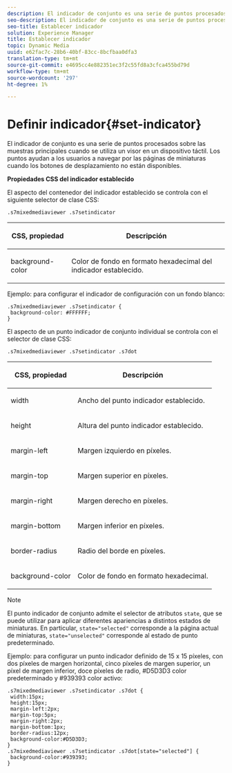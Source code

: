 ```yaml
---
description: El indicador de conjunto es una serie de puntos procesados sobre las muestras principales cuando se utiliza un visor en un dispositivo táctil. Los puntos ayudan a los usuarios a navegar por las páginas de miniaturas cuando los botones de desplazamiento no están disponibles.
seo-description: El indicador de conjunto es una serie de puntos procesados sobre las muestras principales cuando se utiliza un visor en un dispositivo táctil. Los puntos ayudan a los usuarios a navegar por las páginas de miniaturas cuando los botones de desplazamiento no están disponibles.
seo-title: Establecer indicador
solution: Experience Manager
title: Establecer indicador
topic: Dynamic Media
uuid: e62fac7c-28b6-40bf-83cc-8bcfbaa0dfa3
translation-type: tm+mt
source-git-commit: e4695cc4e882351ec3f2c55fd8a3cfca455bd79d
workflow-type: tm+mt
source-wordcount: '297'
ht-degree: 1%

---
```



# Definir indicador{#set-indicator}

El indicador de conjunto es una serie de puntos procesados sobre las muestras principales cuando se utiliza un visor en un dispositivo táctil. Los puntos ayudan a los usuarios a navegar por las páginas de miniaturas cuando los botones de desplazamiento no están disponibles.

<!--<a id="section_061E550C1C1D4DB2BD663A898895B38C"></a>-->

**Propiedades CSS del indicador establecido**

El aspecto del contenedor del indicador establecido se controla con el siguiente selector de clase CSS:

```
.s7mixedmediaviewer .s7setindicator
```

<table id="table_94EE3F5BBE4547C0B4943471CEE7EDE4"> 
 <thead> 
  <tr> 
   <th colname="col1" class="entry"> <p> CSS, propiedad </p> </th> 
   <th colname="col2" class="entry"> <p>Descripción </p> </th> 
  </tr> 
 </thead>
 <tbody> 
  <tr> 
   <td colname="col1"> <p> <span class="codeph"> background-color  </span> </p> </td> 
   <td colname="col2"> <p>Color de fondo en formato hexadecimal del indicador establecido. </p> </td> 
  </tr> 
 </tbody> 
</table>

Ejemplo: para configurar el indicador de configuración con un fondo blanco:

```
.s7mixedmediaviewer .s7setindicator { 
 background-color: #FFFFFF; 
}
```

El aspecto de un punto indicador de conjunto individual se controla con el selector de clase CSS:

`.s7mixedmediaviewer .s7setindicator .s7dot`

<table id="table_09B6E232FB94417392D101A7A653BE54"> 
 <thead> 
  <tr> 
   <th colname="col1" class="entry"> <p> CSS, propiedad </p> </th> 
   <th colname="col2" class="entry"> <p>Descripción </p> </th> 
  </tr> 
 </thead>
 <tbody> 
  <tr> 
   <td colname="col1"> <p> <span class="codeph"> width </span> </p> </td> 
   <td colname="col2"> <p>Ancho del punto indicador establecido. </p> </td> 
  </tr> 
  <tr> 
   <td colname="col1"> <p> <span class="codeph"> height </span> </p> </td> 
   <td colname="col2"> <p>Altura del punto indicador establecido. </p> </td> 
  </tr> 
  <tr> 
   <td colname="col1"> <p> <span class="codeph"> margin-left  </span> </p> </td> 
   <td colname="col2"> <p>Margen izquierdo en píxeles. </p> </td> 
  </tr> 
  <tr> 
   <td colname="col1"> <p> <span class="codeph"> margin-top  </span> </p> </td> 
   <td colname="col2"> <p>Margen superior en píxeles. </p> </td> 
  </tr> 
  <tr> 
   <td colname="col1"> <p> <span class="codeph"> margin-right  </span> </p> </td> 
   <td colname="col2"> <p>Margen derecho en píxeles. </p> </td> 
  </tr> 
  <tr> 
   <td colname="col1"> <p> <span class="codeph"> margin-bottom  </span> </p> </td> 
   <td colname="col2"> <p>Margen inferior en píxeles. </p> </td> 
  </tr> 
  <tr> 
   <td colname="col1"> <p> <span class="codeph"> border-radius  </span> </p> </td> 
   <td colname="col2"> <p>Radio del borde en píxeles. </p> </td> 
  </tr> 
  <tr> 
   <td colname="col1"> <p> <span class="codeph"> background-color  </span> </p> </td> 
   <td colname="col2"> <p>Color de fondo en formato hexadecimal. </p> </td> 
  </tr> 
 </tbody> 
</table>

>[!NOTE]
>
>El punto indicador de conjunto admite el selector de atributos `state`, que se puede utilizar para aplicar diferentes apariencias a distintos estados de miniaturas. En particular, `state="selected"` corresponde a la página actual de miniaturas, `state="unselected"` corresponde al estado de punto predeterminado.

Ejemplo: para configurar un punto indicador definido de 15 x 15 píxeles, con dos píxeles de margen horizontal, cinco píxeles de margen superior, un píxel de margen inferior, doce píxeles de radio, #D5D3D3 color predeterminado y #939393 color activo:

```
.s7mixedmediaviewer .s7setindicator .s7dot { 
 width:15px; 
 height:15px; 
 margin-left:2px; 
 margin-top:5px; 
 margin-right:2px; 
 margin-bottom:1px; 
 border-radius:12px; 
 background-color:#D5D3D3;  
} 
.s7mixedmediaviewer .s7setindicator .s7dot[state="selected"] { 
 background-color:#939393;  
}
```


